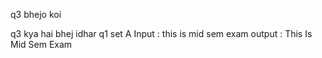 q3 bhejo koi

q3 kya hai
bhej idhar
q1 set A
Input : this is mid sem exam
output : This Is Mid Sem Exam

